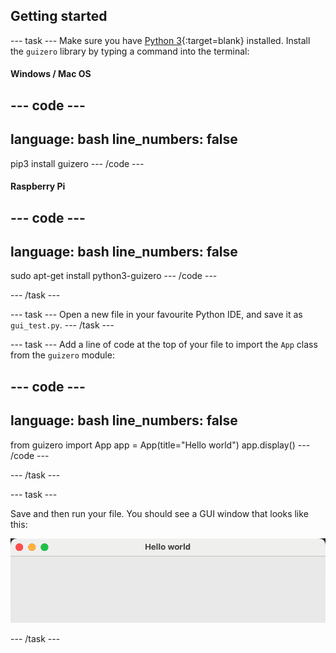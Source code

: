 ## Getting started

--- task ---
Make sure you have [Python 3](https://www.python.org/downloads/){:target=blank} installed. Install the `guizero` library by typing a command into the terminal:

#### Windows / Mac OS
--- code ---
---
language: bash
line_numbers: false
---
pip3 install guizero
--- /code ---

#### Raspberry Pi
--- code ---
---
language: bash
line_numbers: false
---
sudo apt-get install python3-guizero
--- /code ---

--- /task ---

--- task ---
Open a new file in your favourite Python IDE, and save it as `gui_test.py`.
--- /task ---

--- task ---
Add a line of code at the top of your file to import the `App` class from the `guizero` module:

--- code ---
---
language: bash
line_numbers: false
---
from guizero import App
app = App(title="Hello world")
app.display()
--- /code ---

--- /task ---

--- task ---

Save and then run your file. You should see a GUI window that looks like this:

![A GUI with a title bar containing the text 'Hello world'. The rest of the window is blank.](images/first-app.png)

--- /task ---
